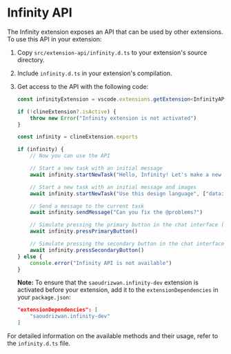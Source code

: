 # Infinity API

The Infinity extension exposes an API that can be used by other extensions. To use this API in your extension:

1. Copy `src/extension-api/infinity.d.ts` to your extension's source directory.
2. Include `infinity.d.ts` in your extension's compilation.
3. Get access to the API with the following code:

    ```ts
    const infinityExtension = vscode.extensions.getExtension<InfinityAPI>("saoudrizwan.infinity-dev")

    if (!clineExtension?.isActive) {
    	throw new Error("Infinity extension is not activated")
    }

    const infinity = clineExtension.exports

    if (infinity) {
    	// Now you can use the API

    	// Start a new task with an initial message
    	await infinity.startNewTask("Hello, Infinity! Let's make a new project...")

    	// Start a new task with an initial message and images
    	await infinity.startNewTask("Use this design language", ["data:image/webp;base64,..."])

    	// Send a message to the current task
    	await infinity.sendMessage("Can you fix the @problems?")

    	// Simulate pressing the primary button in the chat interface (e.g. 'Save' or 'Proceed While Running')
    	await infinity.pressPrimaryButton()

    	// Simulate pressing the secondary button in the chat interface (e.g. 'Reject')
    	await infinity.pressSecondaryButton()
    } else {
    	console.error("Infinity API is not available")
    }
    ```

    **Note:** To ensure that the `saoudrizwan.infinity-dev` extension is activated before your extension, add it to the `extensionDependencies` in your `package.json`:

    ```json
    "extensionDependencies": [
        "saoudrizwan.infinity-dev"
    ]
    ```

For detailed information on the available methods and their usage, refer to the `infinity.d.ts` file.
